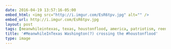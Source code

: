 ```yaml
---
date: 2016-04-19 13:57:16-05:00
embed_html: <img src="http://i.imgur.com/EsR6tpv.jpg" alt="" />
embed_url: http://i.imgur.com/EsR6tpv.jpg
layout: post
tags: [meanwhileintexas, texas, houstonflood, america, patriotism, reenactment]
title: '#MeanwhileInTexas Washington(?) crossing the #houstonflood'
type: image
---
```

<img src="http://i.imgur.com/EsR6tpv.jpg" alt="" />

